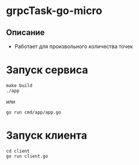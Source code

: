 # grpcTask-go-micro

## Описание
* Работает для произвольного количества точек

# Запуск сервиса

```
make build
./app
```
или
```
go run cmd/app/app.go
```

# Запуск клиента

```
cd client
go run client.go
```